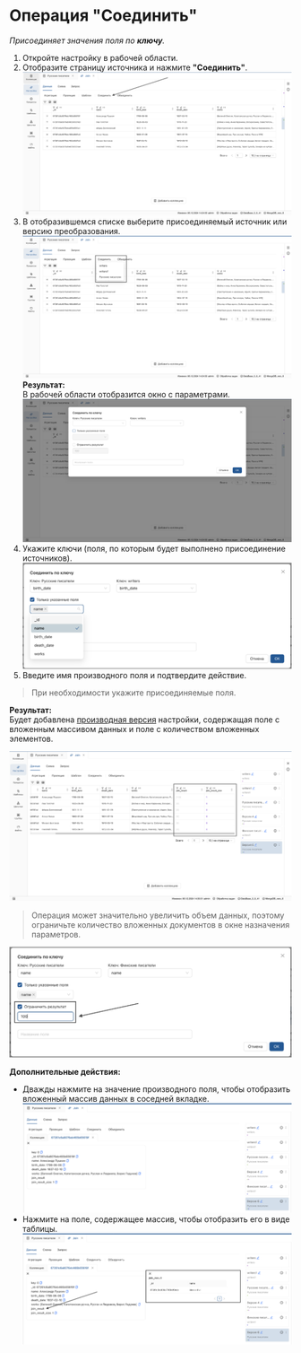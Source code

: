 # Операция **"Соединить"**
_Присоединяет значения поля по **ключу**._

1. Откройте настройку в рабочей области.
2. Отобразите страницу источника и нажмите **"Соединить"**.
    ![Операция "Соединить" на панели преобразований](../../images/4_Nastroyka/4_2_Preobrasovanuya/4_2_4_Join/1_Join%20source%20page.png)
3. В отобразившемся списке выберите присоединяемый источник или версию преобразования.
    ![Операция "Соединить": список источников](../../images/4_Nastroyka/4_2_Preobrasovanuya/4_2_4_Join/2_Join%20source%20list.png)
    **Результат:**  
    В рабочей области отобразится окно с параметрами.
    ![Операция "Соединить": указание ключей-источников](../../images/4_Nastroyka/4_2_Preobrasovanuya/4_2_4_Join/3_Join%20Params_window.png)
4. Укажите ключи (поля, по которым будет выполнено присоединение источников).
    ![Операция "Соединить": указание полей-источников](../../images/4_Nastroyka/4_2_Preobrasovanuya/4_2_4_Join/4_Join_key.png)
5. Введите имя производного поля и подтвердите действие.

> При необходимости укажите присоединяемые поля.

**Результат:**  
Будет добавлена [производная версия](# "Версия данных, полученная после применения операций преобразования") настройки, содержащая поле с вложенным массивом данных и поле с количеством вложенных элементов.

![Операция "Соединить": результат](../../images/4_Nastroyka/4_2_Preobrasovanuya/4_2_4_Join/5_Join%20result%20fields.png)

> Операция может значительно увеличить объем данных, поэтому ограничьте количество вложенных документов в окне назначения параметров.

![Ограничение еоличества вложенных документов](../../images/4_Nastroyka/4_2_Preobrasovanuya/4_2_4_Join/6_Join%20ogranichenie%20resultat.png)

**Дополнительные действия:**  

* Дважды нажмите на значение производного поля, чтобы отобразить вложенный массив данных в соседней вкладке.
![Отображение вложенного массива данных в соседней вкладке](../../images/4_Nastroyka/4_2_Preobrasovanuya/4_2_4_Join/7_Join%20vlojennuy%20massiv.png)
* Нажмите на поле, содержащее массив, чтобы отобразить его в виде таблицы.
![Отображение вложенного массива данных в виде таблицы](../../images/4_Nastroyka/4_2_Preobrasovanuya/4_2_4_Join/8_Join%20vlojennyu%20massiv%20table.png)

